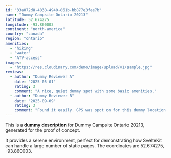 ```yaml
---
id: "33a072d8-4838-4940-861b-bb877e3fee7b"
name: "Dummy Campsite Ontario 20213"
latitude: 52.674275
longitude: -93.860003
continent: "north-america"
country: "canada"
region: "ontario"
amenities:
  - "hiking"
  - "water"
  - "ATV-access"
images:
  - "https://res.cloudinary.com/demo/image/upload/v1/sample.jpg"
reviews:
  - author: "Dummy Reviewer A"
    date: "2025-05-01"
    rating: 3
    comment: "A nice, quiet dummy spot with some basic amenities."
  - author: "Dummy Reviewer B"
    date: "2025-09-09"
    rating: 3
    comment: "Found it easily. GPS was spot on for this dummy location."
---
```


This is a **dummy description** for Dummy Campsite Ontario 20213, generated for the proof of concept.

It provides a serene environment, perfect for demonstrating how SvelteKit can handle a large number of static pages. The coordinates are 52.674275, -93.860003.
